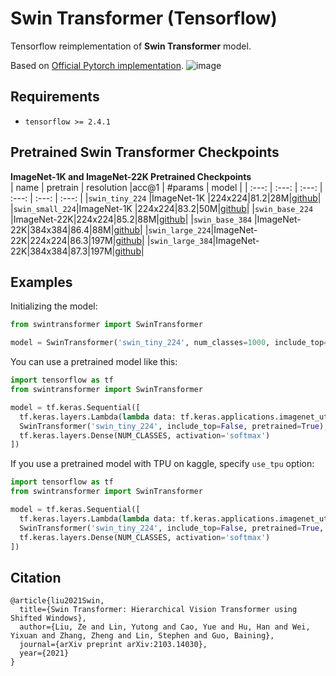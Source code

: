 # Swin Transformer (Tensorflow)
Tensorflow reimplementation of **Swin Transformer** model.   
  
Based on [Official Pytorch implementation](https://github.com/microsoft/Swin-Transformer).
![image](https://user-images.githubusercontent.com/24825165/121768619-038e6d80-cb9a-11eb-8cb7-daa827e7772b.png)

## Requirements
- `tensorflow >= 2.4.1`

## Pretrained Swin Transformer Checkpoints
**ImageNet-1K and ImageNet-22K Pretrained Checkpoints**  
| name | pretrain | resolution |acc@1 | #params | model |
| :---: | :---: | :---: | :---: | :---: | :---: |
|`swin_tiny_224` |ImageNet-1K |224x224|81.2|28M|[github](https://github.com/rishigami/Swin-Transformer-TF/releases/download/v0.1-tf-swin-weights/swin_tiny_224.tgz)|
|`swin_small_224`|ImageNet-1K |224x224|83.2|50M|[github](https://github.com/rishigami/Swin-Transformer-TF/releases/download/v0.1-tf-swin-weights/swin_small_224.tgz)|
|`swin_base_224` |ImageNet-22K|224x224|85.2|88M|[github](https://github.com/rishigami/Swin-Transformer-TF/releases/download/v0.1-tf-swin-weights/swin_base_224.tgz)|
|`swin_base_384` |ImageNet-22K|384x384|86.4|88M|[github](https://github.com/rishigami/Swin-Transformer-TF/releases/download/v0.1-tf-swin-weights/swin_base_384.tgz)|
|`swin_large_224`|ImageNet-22K|224x224|86.3|197M|[github](https://github.com/rishigami/Swin-Transformer-TF/releases/download/v0.1-tf-swin-weights/swin_large_224.tgz)|
|`swin_large_384`|ImageNet-22K|384x384|87.3|197M|[github](https://github.com/rishigami/Swin-Transformer-TF/releases/download/v0.1-tf-swin-weights/swin_large_384.tgz)|

## Examples
Initializing the model:
```python
from swintransformer import SwinTransformer

model = SwinTransformer('swin_tiny_224', num_classes=1000, include_top=True, pretrained=False)
```
You can use a pretrained model like this:
```python
import tensorflow as tf
from swintransformer import SwinTransformer

model = tf.keras.Sequential([
  tf.keras.layers.Lambda(lambda data: tf.keras.applications.imagenet_utils.preprocess_input(tf.cast(data, tf.float32), mode="torch"), input_shape=[*IMAGE_SIZE, 3]),
  SwinTransformer('swin_tiny_224', include_top=False, pretrained=True),
  tf.keras.layers.Dense(NUM_CLASSES, activation='softmax')
])
```
If you use a pretrained model with TPU on kaggle, specify `use_tpu` option:
```python
import tensorflow as tf
from swintransformer import SwinTransformer

model = tf.keras.Sequential([
  tf.keras.layers.Lambda(lambda data: tf.keras.applications.imagenet_utils.preprocess_input(tf.cast(data, tf.float32), mode="torch"), input_shape=[*IMAGE_SIZE, 3]),
  SwinTransformer('swin_tiny_224', include_top=False, pretrained=True, use_tpu=True),
  tf.keras.layers.Dense(NUM_CLASSES, activation='softmax')
])
```

## Citation
```
@article{liu2021Swin,
  title={Swin Transformer: Hierarchical Vision Transformer using Shifted Windows},
  author={Liu, Ze and Lin, Yutong and Cao, Yue and Hu, Han and Wei, Yixuan and Zhang, Zheng and Lin, Stephen and Guo, Baining},
  journal={arXiv preprint arXiv:2103.14030},
  year={2021}
}
